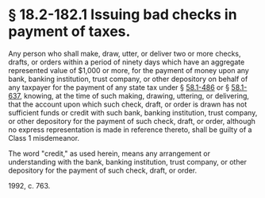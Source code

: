 # § 18.2-182.1 Issuing bad checks in payment of taxes.

<p>Any person who shall make, draw, utter, or deliver two or more checks, drafts, or orders within a period of ninety days which have an aggregate represented value of $1,000 or more, for the payment of money upon any bank, banking institution, trust company, or other depository on behalf of any taxpayer for the payment of any state tax under § <a href='http://law.lis.virginia.gov/vacode/58.1-486/'>58.1-486</a> or § <a href='http://law.lis.virginia.gov/vacode/58.1-637/'>58.1-637</a>, knowing, at the time of such making, drawing, uttering, or delivering, that the account upon which such check, draft, or order is drawn has not sufficient funds or credit with such bank, banking institution, trust company, or other depository for the payment of such check, draft, or order, although no express representation is made in reference thereto, shall be guilty of a Class 1 misdemeanor.</p><p>The word "credit," as used herein, means any arrangement or understanding with the bank, banking institution, trust company, or other depository for the payment of such check, draft, or order.</p><p>1992, c. 763.</p>